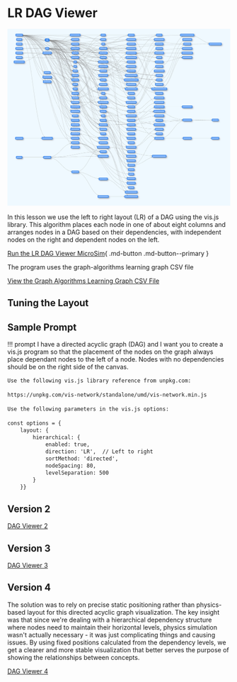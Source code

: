 # LR DAG Viewer

![](dag-viewer.png)

In this lesson we use the left to right layout (LR) of a DAG using the vis.js library.
This algorithm places each node in one of about eight columns and arranges nodes in a DAG based on their dependencies, with independent nodes on the right and dependent nodes on the left. 

[Run the LR DAG Viewer MicroSim](./dag-viewer.html){ .md-button .md-button--primary }

The program uses the graph-algorithms learning graph CSV file

[View the Graph Algorithms Learning Graph CSV File](./graph-algorithms.csv)

## Tuning the Layout

## Sample Prompt

!!! prompt
    I have a directed acyclic graph (DAG) and I want you to create a vis.js program so that the placement of the nodes on the graph always place dependant nodes to the left of a node.  Nodes with no dependencies should be on the right side of the canvas.

    Use the following vis.js library reference from unpkg.com:

    https://unpkg.com/vis-network/standalone/umd/vis-network.min.js

    Use the following parameters in the vis.js options:

    const options = {
        layout: {
            hierarchical: {
                enabled: true,
                direction: 'LR',  // Left to right
                sortMethod: 'directed',
                nodeSpacing: 80,
                levelSeparation: 500
            }
        }}

## Version 2

[DAG Viewer 2](dag-viewer-2.html)

## Version 3

[DAG Viewer 3](dag-viewer-3.html)

## Version 4

The solution was to rely on precise static positioning rather than physics-based layout for this directed acyclic graph visualization.
The key insight was that since we're dealing with a hierarchical dependency structure where nodes need to maintain their horizontal levels, physics simulation wasn't actually necessary - it was just complicating things and causing issues. By using fixed positions calculated from the dependency levels, we get a clearer and more stable visualization that better serves the purpose of showing the relationships between concepts.

[DAG Viewer 4](dag-viewer-4.html)